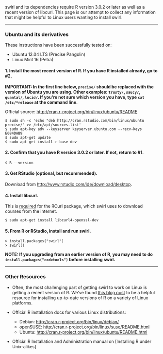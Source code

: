 swirl and its dependencies require R version 3.0.2 or later as well as a recent version of libcurl. This page is our attempt to collect any information that might be helpful to Linux users wanting to install swirl.

***

### Ubuntu and its derivatives

These instructions have been successfully tested on:
- Ubuntu 12.04 LTS (Precise Pangolin)
- Linux Mint 16 (Petra)

#### 1. Install the most recent version of R. If you have R installed already, go to #2.

**IMPORTANT: In the first line below, `precise/` should be replaced with the version of Ubuntu you are using. Other examples: `trusty/`, `saucy/`, `quantal/`, `lucid/`. If you're not sure which version you have, type `cat /etc/*release` at the command line.**

Official source: http://cran.r-project.org/bin/linux/ubuntu/README

```
$ sudo sh -c 'echo "deb http://cran.rstudio.com/bin/linux/ubuntu precise/" >> /etc/apt/sources.list'
$ sudo apt-key adv --keyserver keyserver.ubuntu.com --recv-keys E084DAB9
$ sudo apt-get update
$ sudo apt-get install r-base-dev
```

#### 2. Confirm that you have R version 3.0.2 or later. If not, return to #1.

```
$ R --version
```

#### 3. Get RStudio (optional, but recommended).

Download from http://www.rstudio.com/ide/download/desktop.

#### 4. Install libcurl.

This is [required](http://www.omegahat.org/RCurl/FAQ.html) for the RCurl package, which swirl uses to download courses from the internet.

```
$ sudo apt-get install libcurl4-openssl-dev
```

#### 5. From R or RStudio, install and run swirl.

```
> install.packages("swirl")
> swirl()
```

**NOTE: If you upgrading from an earlier version of R, you may need to do `install.packages("codetools")` before installing swirl.**

***

### Other Resources

- Often, the most challenging part of getting swirl to work on Linux is getting a recent version of R. We've found [this blog post](http://www.jason-french.com/blog/2013/03/11/installing-r-in-linux/) to be a helpful resource for installing up-to-date versions of R on a variety of Linux platforms.

- Official R installation docs for various Linux distributions:
  - Debian: http://cran.r-project.org/bin/linux/debian/
  - openSUSE: http://cran.r-project.org/bin/linux/suse/README.html
  - Ubuntu: http://cran.r-project.org/bin/linux/ubuntu/README.html

- Official R Installation and Administration manual on [Installing R under Unix-alikes]